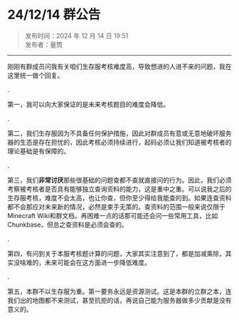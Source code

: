 # 24/12/14 群公告

> 发布时间：2024 年 12 月 14 日 19:51  
  发布者：量筒

---

刚刚有群成员问我有关咱们生存服考核难度高，导致想进的人进不来的问题，我在这里统一做个回复。

.

第一，我可以向大家保证的是未来考核题目的难度会降低。

.

第二，我们生存服因为不具备任何保护措施，因此对群成员有意或无意地破坏服务器的生态是存在担忧的，因此考核必须持续进行，起码必须让我们知道被考核者的理论基础是有保障的。

.

第三，我们**非常讨厌**那些很基础的问题查都不查就直接问的行为。因此，我们必须考察被考核者是否具有能够独立查询资料的能力，这是重中之重。可以说我之后的生存服考核，难度不会太高，也让你查，但你至少得给我能查的到。如果连查资料都不会那应对未来新的情况，必然是束手无策的。查资料的范围一般来说仅限于Minecraft Wiki和群文档。再困难一点的话那可能还会问一些常用工具，比如Chunkbase，但总之查资料是必须会查的。

.

第四，有问到关于本服考核题计算的问题，大家其实注意到了，都是加减乘除，其实没啥难的，未来可能会在这方面进一步降低难度。

.

第五，本群不以生存服为重。第一要务永远是资源测试。这是本群的立群之本，连我们出的地图都不来测试，甚至抗拒的话，再说自己能为服务器做多少贡献是没有意义的。
